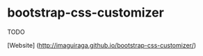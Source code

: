 bootstrap-css-customizer
========================

TODO

[Website] (http://imaguiraga.github.io/bootstrap-css-customizer/)
